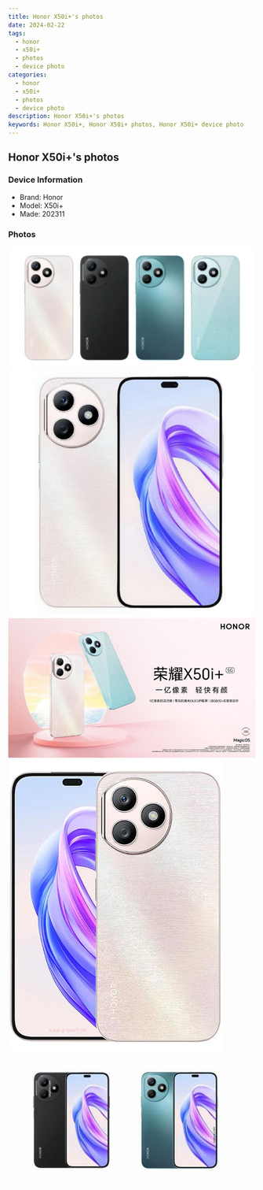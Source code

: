 ```yaml
---
title: Honor X50i+'s photos
date: 2024-02-22
tags: 
  - honor
  - x50i+
  - photos
  - device photo
categories: 
  - honor
  - x50i+
  - photos
  - device photo
description: Honor X50i+'s photos
keywords: Honor X50i+, Honor X50i+ photos, Honor X50i+ device photo
---
```


## Honor X50i+'s photos

### Device Information

- Brand: Honor
- Model: X50i+
- Made: 202311

### Photos

![/images/best-assets/devices/honor/honor-x50iplus/1.jpg](/images/best-assets/devices/honor/honor-x50iplus/1.jpg)
![/images/best-assets/devices/honor/honor-x50iplus/2.jpg](/images/best-assets/devices/honor/honor-x50iplus/2.jpg)
![/images/best-assets/devices/honor/honor-x50iplus/3.jpg](/images/best-assets/devices/honor/honor-x50iplus/3.jpg)
![/images/best-assets/devices/honor/honor-x50iplus/4.jpg](/images/best-assets/devices/honor/honor-x50iplus/4.jpg)
![/images/best-assets/devices/honor/honor-x50iplus/5.jpg](/images/best-assets/devices/honor/honor-x50iplus/5.jpg)
